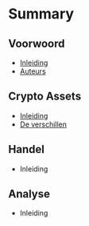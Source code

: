 # Summary

## Voorwoord

* [Inleiding](README.md)
* [Auteurs](auteurs.md)

## Crypto Assets

* [Inleiding](inleiding.md)
* [De verschillen](de-verschillen.md)

## Handel

* Inleiding

## Analyse

* Inleiding


